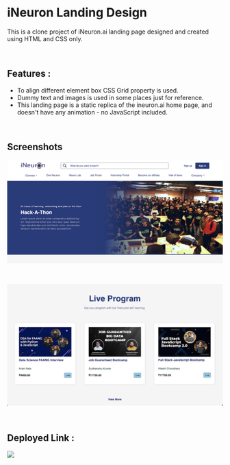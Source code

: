 # **iNeuron Landing Design**
This is a clone project of iNeuron.ai landing page designed and created using HTML and CSS only.
 
</br>

## **Features :**
- To align different element box CSS Grid property is used.
- Dummy text and images is used in some places just for reference.
- This landing page is a static replica of the ineuron.ai home page, and doesn't have any animation - no JavaScript included.

</br>

## **Screenshots**

![Web Site Image](./screenshot/screenshot.png)

<br>

![Web Site Image](./screenshot/screenshot2.png)

<br>

## **Deployed Link :**
<a href="https://ineuron-clone-navneekumar.netlify.app" target="_blank"><img src="https://img.shields.io/badge/Netlify-00C7B7?style=for-the-badge&logo=netlify&logoColor=white"/></a>

<br>
